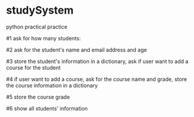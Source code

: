 # studySystem

python practical practice

#1 ask for how many students:

#2 ask for the student's name and email address and age

#3 store the student's information in a dictionary, ask if user want to add a course for the student

#4 if user want to add a course, ask for the course name and grade, store the course information in a dictionary

#5 store the course grade

#6 show all students' information
